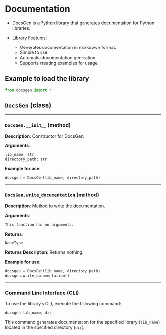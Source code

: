 # Documentation

- DocsGen is a Python library that generates documentation for Python libraries.

- Library Features:
    - Generates documentation in markdown format.
    - Simple to use.
    - Automatic documentation generation.
    - Supports creating examples for usage.

## Example to load the library

```python
from docsgen import *
```


## `DocsGen` (class)
---

### `DocsGen.__init__` (method)
**Description**: Constructor for DocsGen.

**Arguments**:
```txt
lib_name: str 
directory_path: str 
```

**Example for use**:
```python
docsgen = DocsGen(lib_name, directory_path)
```

---

### `DocsGen.write_documentation` (method)
**Description**: Method to write the documentation.

**Arguments**:
```txt
This function has no arguments.
```

**Returns**:
```txt
NoneType
```
**Returns Description**: Returns nothing.

**Example for use**:
```python
docsgen = DocsGen(lib_name, directory_path)
docsgen.write_documentation()
```

---

### Command Line Interface (CLI)
To use the library's CLI, execute the following command:

```
docsgen lib_name, dir
```

This command generates documentation for the specified library (`lib_name`) located in the specified directory (`dir`).